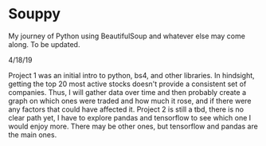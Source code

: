 # Souppy
My journey of Python using BeautifulSoup and whatever else may come along. To be updated.

4/18/19

Project 1 was an initial intro to python, bs4, and other libraries. In hindsight, getting the top 20 most active stocks doesn't provide a consistent set of companies. Thus, I will gather data over time and then probably create a graph on which ones were traded and how much it rose, and if there were any factors that could have affected it.
Project 2 is still a tbd, there is no clear path yet, I have to explore pandas and tensorflow to see which one I would enjoy more. There may be other ones, but tensorflow and pandas are the main ones. 